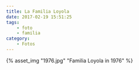 ```yaml
---
title: La Familia Loyola
date: 2017-02-19 15:51:25
tags:
    - foto
    - familia
category:
    - Fotos
---
```


{% asset_img "1976.jpg" "Familia Loyola in 1976" %}